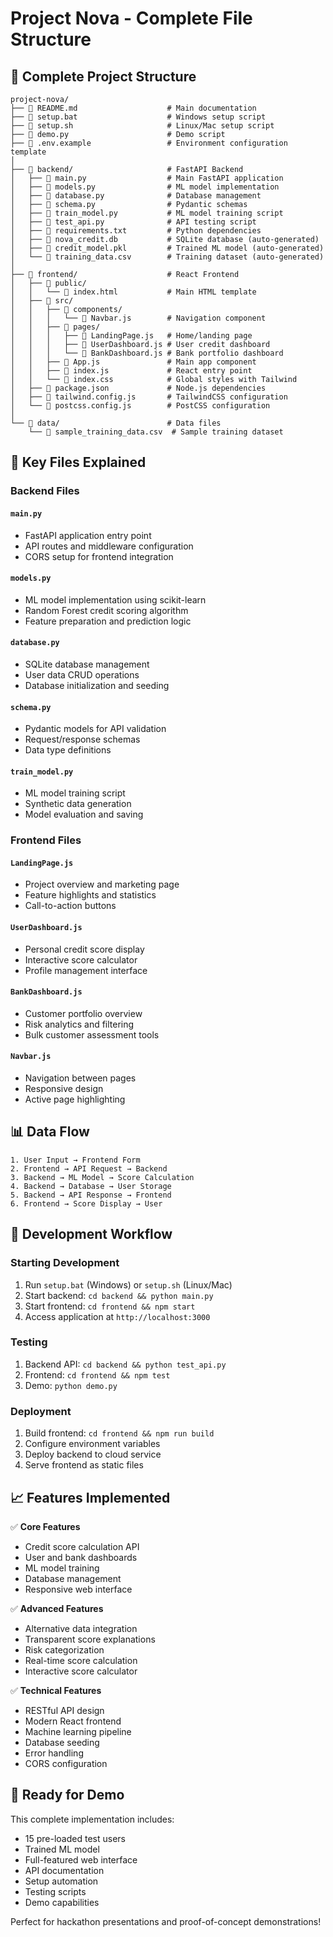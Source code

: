 # Project Nova - Complete File Structure

## 📁 Complete Project Structure

```
project-nova/
├── 📄 README.md                    # Main documentation
├── 📄 setup.bat                    # Windows setup script
├── 📄 setup.sh                     # Linux/Mac setup script
├── 📄 demo.py                      # Demo script
├── 📄 .env.example                 # Environment configuration template
│
├── 📁 backend/                     # FastAPI Backend
│   ├── 📄 main.py                  # Main FastAPI application
│   ├── 📄 models.py                # ML model implementation
│   ├── 📄 database.py              # Database management
│   ├── 📄 schema.py                # Pydantic schemas
│   ├── 📄 train_model.py           # ML model training script
│   ├── 📄 test_api.py              # API testing script
│   ├── 📄 requirements.txt         # Python dependencies
│   ├── 📄 nova_credit.db           # SQLite database (auto-generated)
│   ├── 📄 credit_model.pkl         # Trained ML model (auto-generated)
│   └── 📄 training_data.csv        # Training dataset (auto-generated)
│
├── 📁 frontend/                    # React Frontend
│   ├── 📁 public/
│   │   └── 📄 index.html           # Main HTML template
│   ├── 📁 src/
│   │   ├── 📁 components/
│   │   │   └── 📄 Navbar.js        # Navigation component
│   │   ├── 📁 pages/
│   │   │   ├── 📄 LandingPage.js   # Home/landing page
│   │   │   ├── 📄 UserDashboard.js # User credit dashboard
│   │   │   └── 📄 BankDashboard.js # Bank portfolio dashboard
│   │   ├── 📄 App.js               # Main app component
│   │   ├── 📄 index.js             # React entry point
│   │   └── 📄 index.css            # Global styles with Tailwind
│   ├── 📄 package.json             # Node.js dependencies
│   ├── 📄 tailwind.config.js       # TailwindCSS configuration
│   └── 📄 postcss.config.js        # PostCSS configuration
│
└── 📁 data/                        # Data files
    └── 📄 sample_training_data.csv  # Sample training dataset
```

## 🚀 Key Files Explained

### Backend Files

#### `main.py`
- FastAPI application entry point
- API routes and middleware configuration
- CORS setup for frontend integration

#### `models.py`
- ML model implementation using scikit-learn
- Random Forest credit scoring algorithm
- Feature preparation and prediction logic

#### `database.py`
- SQLite database management
- User data CRUD operations
- Database initialization and seeding

#### `schema.py`
- Pydantic models for API validation
- Request/response schemas
- Data type definitions

#### `train_model.py`
- ML model training script
- Synthetic data generation
- Model evaluation and saving

### Frontend Files

#### `LandingPage.js`
- Project overview and marketing page
- Feature highlights and statistics
- Call-to-action buttons

#### `UserDashboard.js`
- Personal credit score display
- Interactive score calculator
- Profile management interface

#### `BankDashboard.js`
- Customer portfolio overview
- Risk analytics and filtering
- Bulk customer assessment tools

#### `Navbar.js`
- Navigation between pages
- Responsive design
- Active page highlighting

## 📊 Data Flow

```
1. User Input → Frontend Form
2. Frontend → API Request → Backend
3. Backend → ML Model → Score Calculation
4. Backend → Database → User Storage
5. Backend → API Response → Frontend
6. Frontend → Score Display → User
```

## 🔄 Development Workflow

### Starting Development
1. Run `setup.bat` (Windows) or `setup.sh` (Linux/Mac)
2. Start backend: `cd backend && python main.py`
3. Start frontend: `cd frontend && npm start`
4. Access application at `http://localhost:3000`

### Testing
1. Backend API: `cd backend && python test_api.py`
2. Frontend: `cd frontend && npm test`
3. Demo: `python demo.py`

### Deployment
1. Build frontend: `cd frontend && npm run build`
2. Configure environment variables
3. Deploy backend to cloud service
4. Serve frontend as static files

## 📈 Features Implemented

✅ **Core Features**
- Credit score calculation API
- User and bank dashboards
- ML model training
- Database management
- Responsive web interface

✅ **Advanced Features**
- Alternative data integration
- Transparent score explanations
- Risk categorization
- Real-time score calculation
- Interactive score calculator

✅ **Technical Features**
- RESTful API design
- Modern React frontend
- Machine learning pipeline
- Database seeding
- Error handling
- CORS configuration

## 🎯 Ready for Demo

This complete implementation includes:
- 15 pre-loaded test users
- Trained ML model
- Full-featured web interface
- API documentation
- Setup automation
- Testing scripts
- Demo capabilities

Perfect for hackathon presentations and proof-of-concept demonstrations!
